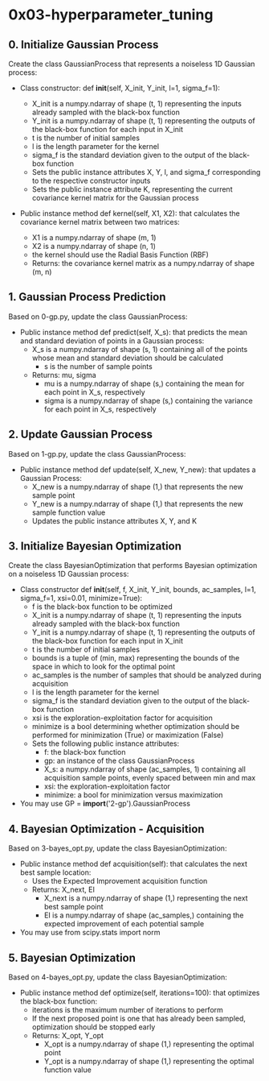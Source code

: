 # 0x03-hyperparameter_tuning

## 0. Initialize Gaussian Process
Create the class GaussianProcess that represents a noiseless 1D Gaussian process:

- Class constructor: def __init__(self, X_init, Y_init, l=1, sigma_f=1):

    - X_init is a numpy.ndarray of shape (t, 1) representing the inputs already sampled with the black-box function
    - Y_init is a numpy.ndarray of shape (t, 1) representing the outputs of the black-box function for each input in X_init
    - t is the number of initial samples
    - l is the length parameter for the kernel
    - sigma_f is the standard deviation given to the output of the black-box function
    - Sets the public instance attributes X, Y, l, and sigma_f corresponding to the respective constructor inputs
    - Sets the public instance attribute K, representing the current covariance kernel matrix for the Gaussian process
- Public instance method def kernel(self, X1, X2): that calculates the covariance kernel matrix between two matrices:

    - X1 is a numpy.ndarray of shape (m, 1)
    - X2 is a numpy.ndarray of shape (n, 1)
    - the kernel should use the Radial Basis Function (RBF)
    - Returns: the covariance kernel matrix as a numpy.ndarray of shape (m, n)

## 1. Gaussian Process Prediction
Based on 0-gp.py, update the class GaussianProcess:

- Public instance method def predict(self, X_s): that predicts the mean and standard deviation of points in a Gaussian process:
    - X_s is a numpy.ndarray of shape (s, 1) containing all of the points whose mean and standard deviation should be calculated
        - s is the number of sample points
    - Returns: mu, sigma
        - mu is a numpy.ndarray of shape (s,) containing the mean for each point in X_s, respectively
        - sigma is a numpy.ndarray of shape (s,) containing the variance for each point in X_s, respectively

## 2. Update Gaussian Process
Based on 1-gp.py, update the class GaussianProcess:

- Public instance method def update(self, X_new, Y_new): that updates a Gaussian Process:
    - X_new is a numpy.ndarray of shape (1,) that represents the new sample point
    - Y_new is a numpy.ndarray of shape (1,) that represents the new sample function value
    - Updates the public instance attributes X, Y, and K

## 3. Initialize Bayesian Optimization
Create the class BayesianOptimization that performs Bayesian optimization on a noiseless 1D Gaussian process:

- Class constructor def __init__(self, f, X_init, Y_init, bounds, ac_samples, l=1, sigma_f=1, xsi=0.01, minimize=True):
    - f is the black-box function to be optimized
    - X_init is a numpy.ndarray of shape (t, 1) representing the inputs already sampled with the black-box function
    - Y_init is a numpy.ndarray of shape (t, 1) representing the outputs of the black-box function for each input in X_init
    - t is the number of initial samples
    - bounds is a tuple of (min, max) representing the bounds of the space in which to look for the optimal point
    - ac_samples is the number of samples that should be analyzed during acquisition
    - l is the length parameter for the kernel
    - sigma_f is the standard deviation given to the output of the black-box function
    - xsi is the exploration-exploitation factor for acquisition
    - minimize is a bool determining whether optimization should be performed for minimization (True) or maximization (False)
    - Sets the following public instance attributes:
        - f: the black-box function
        - gp: an instance of the class GaussianProcess
        - X_s: a numpy.ndarray of shape (ac_samples, 1) containing all acquisition sample points, evenly spaced between min and max
        - xsi: the exploration-exploitation factor
        - minimize: a bool for minimization versus maximization
- You may use GP = __import__('2-gp').GaussianProcess

## 4. Bayesian Optimization - Acquisition
Based on 3-bayes_opt.py, update the class BayesianOptimization:

- Public instance method def acquisition(self): that calculates the next best sample location:
    - Uses the Expected Improvement acquisition function
    - Returns: X_next, EI
        - X_next is a numpy.ndarray of shape (1,) representing the next best sample point
        - EI is a numpy.ndarray of shape (ac_samples,) containing the expected improvement of each potential sample
- You may use from scipy.stats import norm

## 5. Bayesian Optimization
Based on 4-bayes_opt.py, update the class BayesianOptimization:

- Public instance method def optimize(self, iterations=100): that optimizes the black-box function:
    - iterations is the maximum number of iterations to perform
    - If the next proposed point is one that has already been sampled, optimization should be stopped early
    - Returns: X_opt, Y_opt
        - X_opt is a numpy.ndarray of shape (1,) representing the optimal point
        - Y_opt is a numpy.ndarray of shape (1,) representing the optimal function value
